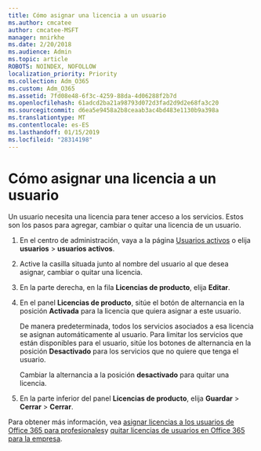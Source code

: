 ```yaml
---
title: Cómo asignar una licencia a un usuario
ms.author: cmcatee
author: cmcatee-MSFT
manager: mnirkhe
ms.date: 2/20/2018
ms.audience: Admin
ms.topic: article
ROBOTS: NOINDEX, NOFOLLOW
localization_priority: Priority
ms.collection: Adm_O365
ms.custom: Adm_O365
ms.assetid: 7fd08e48-6f3c-4259-88da-4d06288f2b7d
ms.openlocfilehash: 61adcd2ba21a98793d072d3fad2d9d2e68fa3c20
ms.sourcegitcommit: d6ea5e9458a2b8ceaab3ac4bd483e1130b9a398a
ms.translationtype: MT
ms.contentlocale: es-ES
ms.lasthandoff: 01/15/2019
ms.locfileid: "28314198"
---
```

# <a name="how-to-assign-a-license-to-a-user"></a>Cómo asignar una licencia a un usuario

Un usuario necesita una licencia para tener acceso a los servicios. Estos son los pasos para agregar, cambiar o quitar una licencia de un usuario.
  
1. En el centro de administración, vaya a la página [Usuarios activos](https://go.microsoft.com/fwlink/p/?linkid=834822) o elija **usuarios** \> **usuarios activos**.
    
2. Active la casilla situada junto al nombre del usuario al que desea asignar, cambiar o quitar una licencia.
    
3. En la parte derecha, en la fila **Licencias de producto**, elija **Editar**.
    
4. En el panel **Licencias de producto**, sitúe el botón de alternancia en la posición **Activada** para la licencia que quiera asignar a este usuario. 
    
    De manera predeterminada, todos los servicios asociados a esa licencia se asignan automáticamente al usuario. Para limitar los servicios que están disponibles para el usuario, sitúe los botones de alternancia en la posición **Desactivado** para los servicios que no quiere que tenga el usuario. 
    
    Cambiar la alternancia a la posición **desactivado** para quitar una licencia. 
    
5. En la parte inferior del panel **Licencias de producto**, elija **Guardar** \> **Cerrar** \> **Cerrar**.
    
Para obtener más información, vea [asignar licencias a los usuarios de Office 365 para profesionales](https://support.office.com/article/997596b5-4173-4627-b915-36abac6786dc)y [quitar licencias de usuarios en Office 365 para la empresa](https://support.office.com/article/9b497c85-d0a4-4735-80fa-d3565bc05bd1).
  

